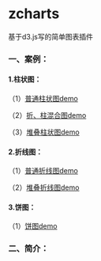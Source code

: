 # zcharts
基于d3.js写的简单图表插件

### 一、案例：
#### 1.柱状图：
（1）[普通柱状图demo](https://zwl-jasmine95.github.io/zcharts/test/bar/bar.html) <br>

（2）[折、柱混合图demo](https://zwl-jasmine95.github.io/zcharts/test/bar/bar-line.html) <br>

（3）[堆叠柱状图demo](https://zwl-jasmine95.github.io/zcharts/test/bar/stack-bar.html) <br>

#### 2.折线图：
（1）[普通折线图demo](https://zwl-jasmine95.github.io/zcharts/test/line/line.html) <br>

（2）[堆叠折线图demo](https://zwl-jasmine95.github.io/zcharts/test/line/stack-line.html) <br>

#### 3.饼图：
（1）[饼图demo](https://zwl-jasmine95.github.io/zcharts/test/pie/pie.html) <br>


### 二、简介：